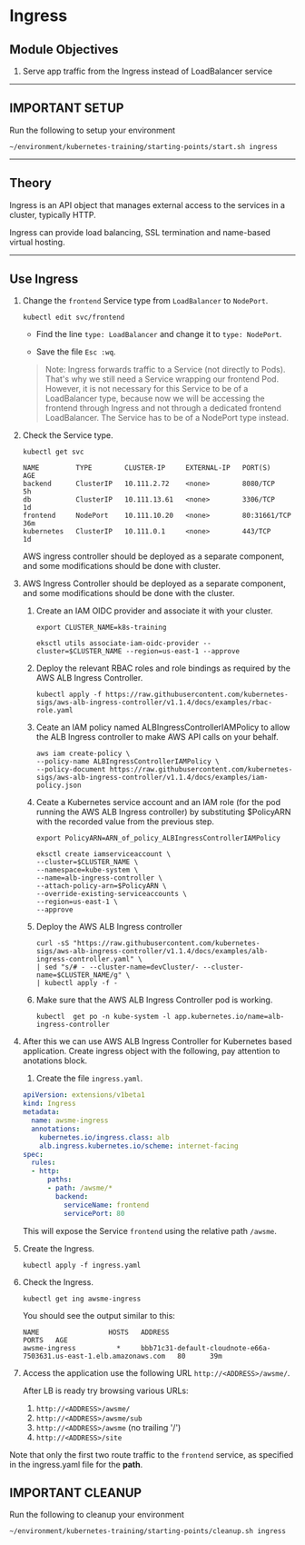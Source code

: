 # Ingress

## Module Objectives

1. Serve app traffic from the Ingress instead of LoadBalancer service
---

## **IMPORTANT SETUP**
Run the following to setup your environment

```shell
~/environment/kubernetes-training/starting-points/start.sh ingress
```

---


## Theory

Ingress is an API object that manages external access to the services in a cluster, typically HTTP.

Ingress can provide load balancing, SSL termination and name-based virtual hosting.

---

## Use Ingress

1. Change the `frontend` Service type from `LoadBalancer` to `NodePort`.

    ```shell
    kubectl edit svc/frontend
    ```

    * Find the line `type: LoadBalancer` and change it to `type: NodePort`.

    * Save the file `Esc :wq`.

    > Note: Ingress forwards traffic to a Service (not directly to
    Pods). That's why we still need a Service wrapping our frontend
    Pod. However, it is not necessary for this Service to be of a
    LoadBalancer type, because now we will be accessing the frontend
    through Ingress and not through a dedicated frontend
    LoadBalancer. The Service has to be of a NodePort type instead.

1. Check the Service type.

    ```shell
    kubectl get svc
    ```

    ```
    NAME         TYPE        CLUSTER-IP     EXTERNAL-IP   PORT(S)        AGE
    backend      ClusterIP   10.111.2.72    <none>        8080/TCP       5h
    db           ClusterIP   10.111.13.61   <none>        3306/TCP       1d
    frontend     NodePort    10.111.10.20   <none>        80:31661/TCP   36m
    kubernetes   ClusterIP   10.111.0.1     <none>        443/TCP        1d
    ```

    AWS ingress controller should be deployed as a separate component, and some modifications should be done with cluster.

1. AWS Ingress Controller should be deployed as a separate component, and some modifications should be done with the cluster.
    1. Create an IAM OIDC provider and associate it with your cluster.
        ```shell
        export CLUSTER_NAME=k8s-training
        ```
        ```shell
        eksctl utils associate-iam-oidc-provider --cluster=$CLUSTER_NAME --region=us-east-1 --approve
        ```
    1. Deploy the relevant RBAC roles and role bindings as required by the AWS ALB Ingress Controller.
        ```shell
        kubectl apply -f https://raw.githubusercontent.com/kubernetes-sigs/aws-alb-ingress-controller/v1.1.4/docs/examples/rbac-role.yaml
        ```
    1. Ceate an IAM policy named ALBIngressControllerIAMPolicy to allow the ALB Ingress controller to make AWS API calls on your behalf. 

         ```shell
        aws iam create-policy \
        --policy-name ALBIngressControllerIAMPolicy \
        --policy-document https://raw.githubusercontent.com/kubernetes-sigs/aws-alb-ingress-controller/v1.1.4/docs/examples/iam-policy.json
        ```
    1. Ceate a Kubernetes service account and an IAM role (for the pod running the AWS ALB Ingress controller) by substituting $PolicyARN with the recorded value from the previous step.
        ```shell
        export PolicyARN=ARN_of_policy_ALBIngressControllerIAMPolicy
        ```
        ```shell
        eksctl create iamserviceaccount \
        --cluster=$CLUSTER_NAME \
        --namespace=kube-system \
        --name=alb-ingress-controller \
        --attach-policy-arn=$PolicyARN \
        --override-existing-serviceaccounts \
        --region=us-east-1 \
        --approve
        ```

    1.  Deploy the AWS ALB Ingress controller

        ```shell
        curl -sS "https://raw.githubusercontent.com/kubernetes-sigs/aws-alb-ingress-controller/v1.1.4/docs/examples/alb-ingress-controller.yaml" \
        | sed "s/# - --cluster-name=devCluster/- --cluster-name=$CLUSTER_NAME/g" \
        | kubectl apply -f -
        ```
    1. Make sure that the AWS ALB Ingress Controller pod is working.
        ```shell
        kubectl  get po -n kube-system -l app.kubernetes.io/name=alb-ingress-controller   
        ```
1. After this we can use AWS ALB Ingress Controller for Kubernetes based application. Create ingress object with the following, pay attention to anotations block. 
    1. Create the file `ingress.yaml`.
    ```yaml
    apiVersion: extensions/v1beta1
    kind: Ingress
    metadata:
      name: awsme-ingress
      annotations:
        kubernetes.io/ingress.class: alb
        alb.ingress.kubernetes.io/scheme: internet-facing
    spec:
      rules:
      - http:
          paths:
          - path: /awsme/*
            backend:
              serviceName: frontend
              servicePort: 80
    ```
    This will expose the Service `frontend` using the relative path `/awsme`.

1. Create the Ingress. 
    ```shell
    kubectl apply -f ingress.yaml
    ```
1. Check the Ingress.
    ```shell
    kubectl get ing awsme-ingress
    ```
    You should see the output similar to this:

    ```
    NAME                 HOSTS   ADDRESS                                                               PORTS   AGE
    awsme-ingress          *     bbb71c31-default-cloudnote-e66a-7503631.us-east-1.elb.amazonaws.com   80      39m 
    ```
    
1.  Access the application use the following URL  `http://<ADDRESS>/awsme/`.

    After LB is ready try browsing various URLs:
    
    1. `http://<ADDRESS>/awsme/`
    1. `http://<ADDRESS>/awsme/sub`
    1. `http://<ADDRESS>/awsme` (no trailing '/')
    1. `http://<ADDRESS>/site`

  Note that only the first two route traffic to the `frontend` service, as
  specified in the ingress.yaml file for the **path**.

## **IMPORTANT CLEANUP**
Run the following to cleanup your environment

```shell
~/environment/kubernetes-training/starting-points/cleanup.sh ingress
```
